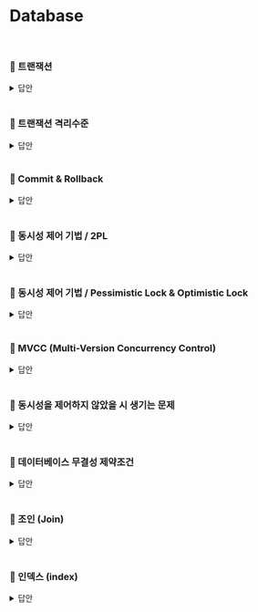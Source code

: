 # Database
<br>

### 📌 트랜잭션

<details>
   <summary> 답안 </summary>
<br />

- 트랜잭션이란 데이터베이스 내의 최소 작업단위입니다. 트랜잭션은 ACID의 성질을 가지고 있으며, 이는 각 원자성, 일관성, 독립성, 지속성을 의미합니다. <br>
  - **원자성(Atomicity)** : 트랜잭션에 포함된 작업은 모두 수행되거나 모두 수행되지 않아야 하는 성질을 의미합니다.
  - **일관성(Consistency)** : 트랜잭션을 수행하기 전이나 후나 데이터베이스는 항상 일관된 상태를 유지하는 성질을 의미합니다.
  - **독립성(Isolation)** : 트랜잭션이 시작되면 다른 어떠한 작업도 끼어들 수 없다는 것을 의미합니다.
  - **지속성(Durability)** : 수행을 성공적으로 완료한 트랜잭션은 변경한 데이터를 영구히 저장해야 한다는 것을 의미합니다.

</details>
<br>

### 📌 트랜잭션 격리수준
<details>
   <summary> 답안 </summary>
<br />

- 트랜잭션 격리 수준(Isonlation Level)이란 **여러 트랜잭션이 동시에 처리될 때, 특정 트랜잭션이 다른 트랜잭션에서 변경하거나 조회하는 데이터를 볼 수 있게 허용할지
  여부를 결정하는 것입니다**. 트랜잭션의 격리 수준은 격리(고립) 수준이 높은 순서대로 `SERIALIZABLE`, `REPEATABLE READ`, `READ COMMITTED`, `READ UNCOMMITTED`가 존재합니다.
  - **[SERIALIZABLE]**
    - SERIALIZABLE은 이름 그대로 트랜잭션을 순차적으로 진행시킵니다. **여러 트랜잭션이 동일한 레코드에 동시에 접근할 수 없으므로**, 데이터 부정합 문제도 발생하지 않습니다.
      하지만 **트랜잭션이 순차적으로 처리되어야 하므로 동시 처리 성능이 매우 떨어집니다**. SERIALIZABLE은 가장 안전하지만, 가장 성능이 떨어지므로 극단적으로 안전한 작업이 필요한
      경우가 아니라면 사용하지 않는 것이 좋습니다.
  - **[REPEATABLE READ]**
    - REPEATABLE READ는 MySQL의 InnoDB에서 기본으로 사용하는 트랜잭션 격리 수준입니다. REPEATABLE READ는 **MVCC를 이용해 한 트랜잭션 내에서 동일한 결과를 보장하지만, 
      새로운 레코드가 추가되는 경우에 부정합이 생길 수 있습니다**. 이러한 부정합을 방지하기 위해 InnoDB는 갭락과 넥스트 키락을 활용합니다. 
  - **[READ COMMITTED]**
     - READ COMMITTED는 **커밋된 데이터만을 조회할 수 있는 격리 수준**입니다. 특정 트랜잭션에서 데이터가 변경되었으나, 아직 커밋되지 않은 상태라면 다른 트랜잭션에서는
       해당 데이터를 읽을 수 없고 커밋이 된 이후에야 변경된 데이터 값을 읽을 수 있습니다. 이러한 특성으로 **Phantom Read의 문제와 Non-Repeatable Read 문제가 발생할 수 있습니다**.
  - **[READ UNCOMMITTED]**
     - READ UNCOMMITTED는 **커밋되지 않은 데이터 조차도 접근할 수 있는 격리 수준**입니다. **데이터의 부정합 문제가 발생할 확률이 높지만, 성능은 가장 빠르다는 특징**이 있습니다.
       하여 데이터를 어림잡아 집계하는 등의 연산에 유용하게 사용됩니다.
</details>
<br>

### 📌 Commit & Rollback
<details>
   <summary> 답안 </summary>
<br />

- commit이란 한 트랜잭션 내의 모든 작업을 데이터베이스에 반영하는 작업이며, rollback이란 작업 중 문제가 발생되어
  트랜잭션의 처리과정에서 발생한 변경사항을 취소하는 명령어 입니다. 


</details>
<br>

### 📌 동시성 제어 기법 / 2PL
<details>
   <summary> 답안 </summary>
<br />

- 2-Phase-Lock(2단계 잠금 프로토콜)이란 트랜잭션 도중에 락을 걸어 동일한 데이터에 동시에 접근하려는 트랜잭션을 차단하여 직렬화를 보장하는 DBMS의 동시 제어 방법입니다.<br>
![image](https://github.com/pie2457/backend_tech_interview/assets/104147789/0b1df445-b8f6-4db7-a985-7d99edaed29c) <br>
  2PL은 각 트랜잭션이 두 단계로 락 획득 또는 해제 요청을 할 수 있습니다. <br>
  - Growing Phase : 이 단계에서는 오직 잠금을 획득할 수 있고, 해제할 수는 없습니다.
  - Shrinking Phase : 이 단계에서는 트랜잭션이 잠금을 해제할 수는 있지만, 새로운 잠금을 획득할 수는 없습니다.


</details>
<br>

### 📌 동시성 제어 기법 / Pessimistic Lock & Optimistic Lock
<details>
   <summary> 답안 </summary>
<br />

- **[Pessimistic Lock]**
   - 비관적 락은 2개 이상의 트랜잭션이 동시에 동일한 데이터에 접근할 것이라 가정하여 DB의 실제 데이터에 락을 걸어 데이터의 정합성을 맞추는 방식입니다. 비관적 락은 트랜잭션이 시작할 때 X-Lock 또는 S-Lock을 걸게 됩니다.
      - 배타 락 (Exclusive-Lock, X-Lock) : 배타 락은 엔티티에 접근하려는 모든 요청을 제어합니다. 하나의 요청이 자원을 얻으면 다른 요청은 대기 상태가 됩니다.
      - 공유 락 (Shared-Lock, S-Lock) : 공유 락은 업데이트 상황에서만 동시성 제어를 하고 있습니다. 조회만 하는 경우에는 락이 발생하지 않고 접근이 가능합니다.
- **[Optimisitic Lock]**
   - 낙관적 락은 2개 이상의 트랜잭션이 동시에 동일한 데이터에 접근하지 않을 것이라 가정하여 실제로 락을 사용하지는 않고 버전 정보를 이용해 데이터의 정합성을 맞추는 방식입니다.
     데이터에 접근할 때와 데이터를 변경하려 할 때 두 버전의 정보(ex. 접근할 때 : ver.1, 변경할 때 : ver.2)가 다르다면 rollback이 일어납니다.

</details>
<br>

### 📌 MVCC (Multi-Version Concurrency Control)

<details>
   <summary> 답안 </summary>
<br />

- MVCC는 원본의 데이터와 변경중인 데이터를 동시에 유지하는 방식으로 원본 데이터에 대한 Snapshot을 백업해 보관하여, 동시 접근을 허용하는 데이터베이스에서 동시성을 제어하기 위해 사용하는 방법 중 하나입니다. <br>
  새로운 사용자가 데이터에 접근하면 스냅샷을 읽고, 만약 변경이 취소되면 원본 스냅샷을 바탕으로 데이터를 복구하고, 변경이 완료되면 최종적으로 디스크에 반영하는 방식으로 동작합니다.<br>
  MVCC는 잠금을 필요로 하지 않기 때문에 일반적인 RDBMS보다 매우 빠르게 작동하지만, 하나의 데이터에 대한 여러 버전의 데이터를 허용하기 때문에 데이터 버전이 충돌을 일으킬 수 있습니다. <br>
  
  
</details>
<br>

### 📌 동시성을 제어하지 않았을 시 생기는 문제
<details>
   <summary> 답안 </summary>
<br />
   
   ### 1. 갱신 분실 (Lost Update)
   하나의 트랜잭션이 수행한 데이터 변경 연산이 저장되기 전에 다른 트랜잭션이 데이터를 가지고 가서 데이터를 변경하고 다시 저장하는 경우, 첫번째 트랜잭션이 수행한 연산이 무효가됩니다. 
<table>
   <tr>
      <th scope="col"> 시간 </td>
      <th scope="col"> 트랜잭션1 </td>
      <th scope="col"> 트랜잭션2 </td>
   </tr>
   <tr>
      <td> 1 </td>
      <td> select A </td>
      <td> </td>
   </tr>
   <tr>
      <td> 2 </td>
      <td>   </td>
      <td> select A </td>
   </tr>
   <tr>
      <td> 3 </td>
      <td> update A to b </td>
      <td> </td>
   </tr>
   <tr>
      <td> 4 </td>
      <td>   </td>
      <td> update A to c </td>
   </tr>
</table>
   1. 트랜잭션1에서 A 조회 (현재 A값은 a) <br>
   2. 트랜잭션2에서 A 조회 (현재 A값은 a) <br>
   3. 트랜잭션1에서 A -> b로 갱신 (현재 A값은 b) <br>
   4. 트랜잭션2에서 A -> c로 갱신 (현재 A값은 c) <br>
   -> 트랜잭션1의 갱신이 손실된다. 

   ### 2. 미완료 의존성 (Uncommited Dependency)
   한 트랜잭션이 수행 중 장애가 생겨 rollback 연산을 하기 전에 해당 트랜잭션이 갱신한 데이터를 다른 트랜잭션에서 이미 가져갔다면, 데이터베이스에 있는 데이터와 트랜잭션이 가지고 있는
   데이터가 다르게 되는 문제가 발생하게 됩니다. 
<table>
   <tr>
      <th scope="col"> 시간 </td>
      <th scope="col"> 트랜잭션1 </td>
      <th scope="col"> 트랜잭션2 </td>
   </tr>
   <tr>
      <td> 1 </td>
      <td> </td>
      <td> select A </td>
   </tr>
   <tr>
      <td> 2 </td>
      <td>   </td>
      <td> update A to b </td>
   </tr>
   <tr>
      <td> 3 </td>
      <td> select A </td>
      <td> </td>
   </tr>
   <tr>
      <td> 4 </td>
      <td>   </td>
      <td> rollback </td>
      <br>
   </tr>
</table>
   1. 트랜잭션2에서 A 조회 (현재 A값은 a) <br>
   2. 트랜잭션2에서 A -> b로 갱신 (현재 A값은 b) <br>
   3. 트랜잭션1에서 아직 완료되지 않은 갱신(비완료된 변화)을 조회 (현재 A값은 b) <br>
   4. 트랜잭션2에서 롤백 (현재 A값은 a) <br>
   -> 트랜잭션1에서는 아직 완료되지 않은 갱신(비완료된 변화)를 조회하게 된다. 

   ### 3. 모순성 (inconsistency)
   데이터 x, y에 각 100이라는 숫자가 들어있다고 가정합니다. <br>
   트랜잭션1은 x, y에 20을 더하는 연산을 수행한뒤, 트랜잭션2번이 수행이되어야 합니다.
<table>
   <tr>
      <th scope="col"> 시간 </td>
      <th scope="col"> 트랜잭션1 </td>
      <th scope="col"> 트랜잭션2 </td>
   </tr>
   <tr>
      <td> 1 </td>
      <td> select x </td>
      <td> </td>
   </tr>
   <tr>
      <td> 2 </td>
      <td> update x to value(100) + 20 </td>
      <td> </td>
   </tr>
   <tr>
      <td> 3 </td>
      <td> </td>
      <td> select x , y</td>
   </tr>
   <tr>
      <td> 4 </td>
      <td>   </td>
      <td> update x, y to value(x = 120, y = 100) * 2 </td>
   </tr>
   <tr>
      <td> 5 </td>
      <td> select y </td>
      <td> </td>
   </tr>
   <tr>
      <td> 6 </td>
      <td> update y to value(200) + 20 </td>
      <td> </td>
      <br>
   </tr>
</table>
   1. 트랜잭션1에서 x값 조회. <br>
   2. 트랜잭션1에서 x값을 x값 + 20으로 갱신. (x값=120, y값=100) <br>
   3. 트랜잭션2에서 x, y값 조회. <br>
   4. 트랜잭션2에서 x와 y값을 120, 100 * 2로 갱신 (x값=240, y값=200). <br>
   5. 트랜잭션1에서 y값 조회. <br>
   6. 트랜잭션1에서 y값을 y값 + 20으로 갱신. <br>
   -> 결과는 x값=240 y값=240이어야 하지만 동시성 제어가 없다고 가정했기 때문에 데이터의 일관성이 없어 모순이 발생하게 됩니다.
   
### 4. 연쇄 복귀 (Cascading Rollback)
두개 이상의 Transaction이 수행되던중 한개의 Transaction이 취소될 때 나머지 다른 Transaction도 연쇄적으로 취소되는 현상입니다. <br>
데이터 x, y에 각 100이라는 숫자가 들어있다고 가정합니다.
<table>
   <tr>
      <th scope="col"> 시간 </td>
      <th scope="col"> 트랜잭션1 </td>
      <th scope="col"> 트랜잭션2 </td>
   </tr>
   <tr>
      <td> 1 </td>
      <td> select x </td>
      <td> </td>
   </tr>
   <tr>
      <td> 2 </td>
      <td> update x to value(100) + 20 </td>
      <td> </td>
   </tr>
   <tr>
      <td> 3 </td>
      <td> </td>
      <td> select x </td>
   </tr>
   <tr>
      <td> 4 </td>
      <td>   </td>
      <td> update x to value(x = 120) * 2 </td>
   </tr>
   <tr>
      <td> 5 </td>
      <td> select y </td>
      <td> </td>
   </tr>
   <tr>
      <td> 6 </td>
      <td> 장애로 인한 rollback</td>
      <td> 이미 완료되었지만 rollback 된다</td>
   </tr>
</table>
   1. 트랜잭션1에서 x값 조회. <br>
   2. 트랜잭션1에서 x값을 x값 + 20으로 갱신. (x값=120, y값=100) <br>
   3. 트랜잭션2에서 x값 조회. <br>
   4. 트랜잭션2에서 x와 120 *2 2로 갱신. (x값=240, y값=100). <br>
   5. 트랜잭션1에서 y값 조회. <br>
   6. 트랜잭션1에서 장애로 인한 rollback 발생 -> 트랜잭션2도 rollback. <br>
   -> 트랜잭션1에서 장애가 발생했으니 트랜잭션1만 rollback이 수행되어야 하지만, 트랜잭션2가 트랜잭션1이 작업한 데이터를 갱신했기 때문에 트랜잭션2 또한 연쇄적으로 rollback이 되는 문제가 발생한 것입니다.
   
</details>
<br>

### 📌 데이터베이스 무결성 제약조건

<details>
   <summary> 답안 </summary>
<br />

- 무결성 제약조건이란 데이터베이스의 정확성, 일관성을 보장하기 위해 저장, 삭제, 수정 등을 제약하기 위한 조건을 뜻합니다. 무결성 제약조건은 크게  <br>`도메인 무결성 제약조건`, `개체 무결성 제약조건`, `참조 무결성 제약조건`이 있습니다. <br>
  - 도메인 무결성 제약조건 : 각 속성의 값은 반드시 도메인에 지정된 값만을 가져야 한다는 조건입니다.
     - ex ) 성별의 속성은 `남` & `여`로만 이루어져야 합니다.  
  - 개체 무결성 제약조건 : 기본키로 정의한 속성은 항상 NULL값을 가질 수 없다는 규칙입니다.
     - ex ) 직원 명단을 관리하려할 때 `사번`이 기본키로 정의되어 있으면, `주소`나 `직책` 속성은 입력하지 않아도 `사번`은 반드시 값을 입력해야한다는 의미입니다. 
  - 참조 무결성 제약조건 : 관계 대응이 안되는 외래 키 값을 가질 수 없다는 규칙입니다.
     - ex ) 멤버 테이블이 팀 테이블을 외래 키로 가지고 있을 때, 멤버 테이블에서 팀 넘버라는 속성은 팀 테이블에서 가지고 있는 기본 키의 속성이 아니면 안된다는 의미입니다. <br>
            (팀 테이블은 1개의 팀만 가지고 있어 기본 키가 1로 설정 되어있는데 멤버 테이블에서 팀 넘버라는 속성이 2라고 되어있으면 안됨.)

</details>
<br>

### 📌 조인 (Join)
<details>
   <summary> 답안 </summary>
<br />
   
- 조인이란 두 개 이상의 테이블을 연결하여 하나의 결과를 만들어 내는 것을 의미하며, 이를 통해 데이터를 효율적으로 검색하고 처리하는데 도움을 줍니다. <br>
  ### 조인의 종류
  - InnerJoin : 두 테이블을 연결할 때 가장 많이 사용하는 것이 inner join입니다. 기준 테이블과 join한 테이블의 중복값을 보여줍니다. <br>
    <img src="https://hongong.hanbit.co.kr/wp-content/uploads/2021/11/%ED%98%BC%EC%9E%90-%EA%B3%B5%EB%B6%80%ED%95%98%EB%8A%94-SQL_INNER-JOIN.png" style="width: 30%; height: auto;"> 

  - Left Outer Join : 기준 테이블은 다 보여주고 join 테이블은 기준 테이블과 중복된 값을 보여줍니다. 기준 테이블과의 중복값이 없다면 Null로 표기됩니다. <br>
  - Right Outer Join : Left Outer Join 반대. <br>
   <img src="https://hongong.hanbit.co.kr/wp-content/uploads/2021/11/%ED%98%BC%EC%9E%90-%EA%B3%B5%EB%B6%80%ED%95%98%EB%8A%94-SQL_OUTER-JOIN.png" style="width: 30%; height: auto;"> 

[사진 출처] : https://hongong.hanbit.co.kr/sql-%EA%B8%B0%EB%B3%B8-%EB%AC%B8%EB%B2%95-joininner-outer-cross-self-join/
</details>
<br>

### 📌 인덱스 (index)
<details>
   <summary> 답안 </summary>
<br />
- 인덱스란 데이터베이스 테이블의 검색 속도를 향상시키기 위한 자료구조 입니다. 인덱스는 규모가 작지 않은 테이블, 
   write 작업(INSERT, UPDATE, DELETE)이 자주 발생하지 않는 컬럼, JOIN이나 WHERE 또는 ORDER BY에 자주 사용되는 컬럼 등에 유용합니다. <br>
   또한 수정이 잦은 테이블에서 사용하지 않는 이유는 인덱스는 기존 데이터에 추가적인 데이터 구조를 생성하여 검색 성능을 향상 시키는데, 테이블에 write할 때 마다
   인덱스 또한 변경이 발생되어 인덱스에 부담이 늘어나므로 신중히 고려해야하기 때문입니다. 
</details>
<br>
